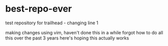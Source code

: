 # best-repo-ever
test repository for trailhead - changing line 1

making changes using vim, haven't done this in a while
forgot how to do all this over the past 3 years
here's hoping this actually works
